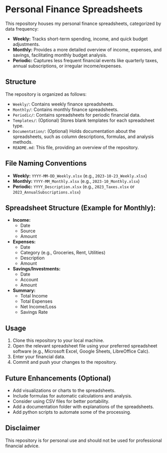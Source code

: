 # Personal Finance Spreadsheets

This repository houses my personal finance spreadsheets, categorized by data frequency:

* **Weekly:** Tracks short-term spending, income, and quick budget adjustments.
* **Monthly:** Provides a more detailed overview of income, expenses, and savings, facilitating monthly budget analysis.
* **Periodic:** Captures less frequent financial events like quarterly taxes, annual subscriptions, or irregular income/expenses.

## Structure

The repository is organized as follows:

* `Weekly/`: Contains weekly finance spreadsheets.
* `Monthly/`: Contains monthly finance spreadsheets.
* `Periodic/`: Contains spreadsheets for periodic financial data.
* `Templates/`: (Optional) Stores blank templates for each spreadsheet type.
* `Documentation/`: (Optional) Holds documentation about the spreadsheets, such as column descriptions, formulas, and analysis methods.
* `README.md`: This file, providing an overview of the repository.

## File Naming Conventions

* **Weekly:** `YYYY-MM-DD_Weekly.xlsx` (e.g., `2023-10-23_Weekly.xlsx`)
* **Monthly:** `YYYY-MM_Monthly.xlsx` (e.g., `2023-10_Monthly.xlsx`)
* **Periodic:** `YYYY_Description.xlsx` (e.g., `2023_Taxes.xlsx` or `2023_AnnualSubscriptions.xlsx`)

## Spreadsheet Structure (Example for Monthly):

* **Income:**
    * Date
    * Source
    * Amount
* **Expenses:**
    * Date
    * Category (e.g., Groceries, Rent, Utilities)
    * Description
    * Amount
* **Savings/Investments:**
    * Date
    * Account
    * Amount
* **Summary:**
    * Total Income
    * Total Expenses
    * Net Income/Loss
    * Savings Rate

## Usage

1.  Clone this repository to your local machine.
2.  Open the relevant spreadsheet file using your preferred spreadsheet software (e.g., Microsoft Excel, Google Sheets, LibreOffice Calc).
3.  Enter your financial data.
4.  Commit and push your changes to the repository.

## Future Enhancements (Optional)

* Add visualizations or charts to the spreadsheets.
* Include formulas for automatic calculations and analysis.
* Consider using CSV files for better portability.
* Add a documentation folder with explanations of the spreadsheets.
* Add python scripts to automate some of the processing.

## Disclaimer

This repository is for personal use and should not be used for professional financial advice.


